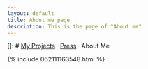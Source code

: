 ```yaml
---
layout: default
title: About me page
description: This is the page of "About me"
---
```


[]:  # [My Projects](./index.md) &nbsp;    [Press](./press.md) &nbsp;    About Me

{% include 062111163548.html %}

